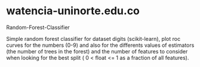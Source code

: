 # watencia-uninorte.edu.co
Random-Forest-Classifier

Simple random forest classifier for dataset digits (scikit-learn), plot roc curves for the numbers (0-9) and also for the differents values of estimators (the number of trees in the forest) and the number of features to consider when looking for the best split ( 0 < float <= 1 as a fraction of all features). 
